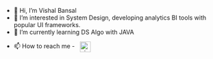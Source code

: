 - 👋 Hi, I’m Vishal Bansal
- 👀 I’m interested in System Design, developing analytics BI tools with popular UI frameworks.
- 🌱 I’m currently learning DS Algo with JAVA
<!-- - 💞️ I’m looking to collaborate on ... -->
- 📫 How to reach me - &nbsp; <a href="https://linkedin.com/in/vbans1203" target="_blank"><img align="center" src="https://i.pinimg.com/originals/de/b4/6f/deb46f02a59e3b3a2aa58fac16290d63.gif" alt="nirmal-silwal" height="25" width="25" /></a>

<!---
imbansalvishal/imbansalvishal is a ✨ special ✨ repository because its `README.md` (this file) appears on your GitHub profile.
You can click the Preview link to take a look at your changes.
--->
